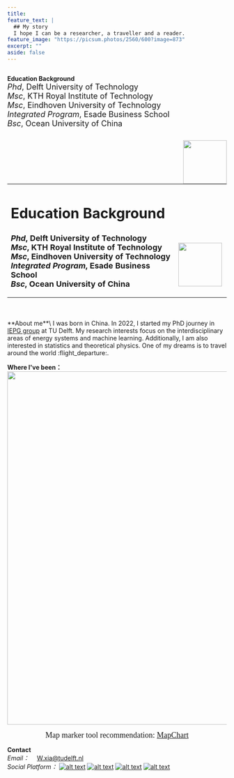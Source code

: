 ```yaml
---
title: 
feature_text: |
  ## My story
  I hope I can be a researcher, a traveller and a reader.
feature_image: "https://picsum.photos/2560/600?image=873"
excerpt: ""
aside: false
---
```

 
<div class="parent">
  <div class="column">
    <p><b>Education Background</b><br />
 	<font size=4><i>Phd</i>, Delft University of Technology<br />
 	<i>Msc</i>, KTH Royal Institute of Technology<br />
	<i>Msc</i>, Eindhoven University of Technology<br />
	<i>Integrated Program</i>, Esade Business School<br />
	<i>Bsc</i>, Ocean University of China</font></p>
  </div>
  <div class="photo">
    <p><img src="https://media-exp1.licdn.com/dms/image/D4D03AQE7uX2AJwOgWw/profile-displayphoto-shrink_800_800/0/1643229835687?e=1675900800&v=beta&t=c_GLHH0bS1t09uGHaIF1Gcr-HAGQvMA04DijBqRHdKE" width="100" align="right"/></p>
  </div>
</div>

<br />

<body>
<table width="500" border="0">
<tr>
<td colspan="2">
<h1><b>Education Background</b></h1>
</td>
</tr>
 
<tr>
<td>
<b><font size=4><i>Phd</i>, Delft University of Technology<br />
 	<i>Msc</i>, KTH Royal Institute of Technology<br />
	<i>Msc</i>, Eindhoven University of Technology<br />
	<i>Integrated Program</i>, Esade Business School<br />
	<i>Bsc</i>, Ocean University of China</font></p>
</td>

<td>
<img src="https://media-exp1.licdn.com/dms/image/D4D03AQE7uX2AJwOgWw/profile-displayphoto-shrink_800_800/0/1643229835687?e=1675900800&v=beta&t=c_GLHH0bS1t09uGHaIF1Gcr-HAGQvMA04DijBqRHdKE" width="100" align="left"/></td>
</tr>
</table>
</body>
<br />
<br />
**About me**\
I was born in China. In 2022, I started my PhD journey in <a href="https://www.tudelft.nl/ewi/over-de-faculteit/afdelingen/electrical-sustainable-energy/intelligent-electrical-power-grids-iepg-group">IEPG group</a> at TU Delft. My research interests focus on the interdisciplinary areas of energy systems and machine learning. Additionally, I am also interested in statistics and theoretical physics. 
One of my dreams is to travel around the world :flight_departure:.

**Where I've been：**\
<img src="https://i.postimg.cc/X7s3sMMp/318478292-1298026027705258-8509271587284893906-n.jpg" width="810" align="center"/> 
<center><font face="黑体" size=4>Map marker tool recommendation: <a href="https://www.mapchart.net/index.html">MapChart</a> </font></center>

**Contact**\
*Email：*  &emsp;<font color=blue>W.xia@tudelft.nl</font>\
*Social Platform：*
[![alt text][1.1]][1]
[![alt text][2.1]][2]
[![alt text][3.1]][3]
[![alt text][4.1]][4]

[1.1]: https://cdn-icons-png.flaticon.com/32/5968/5968764.png
[2.1]: https://cdn-icons-png.flaticon.com/32/145/145807.png
[3.1]: https://cdn-icons-png.flaticon.com/32/733/733553.png
[4.1]: https://cdn-icons-png.flaticon.com/32/8462/8462199.png

[1]: https://www.facebook.com/xia.wind.9/
[2]: https://www.linkedin.com/in/weijie-xia-0bb095180/
[3]: https://github.com/xiaweijie1996
[4]: https://www.zhihu.com/people/xia-yier-de-ren-zhi-ren-sheng

 
